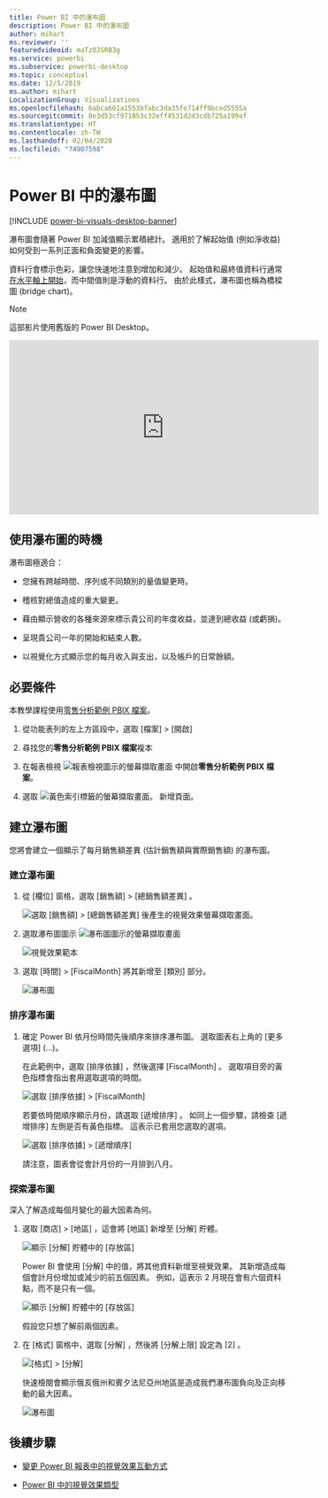 ```yaml
---
title: Power BI 中的瀑布圖
description: Power BI 中的瀑布圖
author: mihart
ms.reviewer: ''
featuredvideoid: maTzOJSRB3g
ms.service: powerbi
ms.subservice: powerbi-desktop
ms.topic: conceptual
ms.date: 12/5/2019
ms.author: mihart
LocalizationGroup: Visualizations
ms.openlocfilehash: 6abca661a1553bfabc3da35fe714ff9bced5555a
ms.sourcegitcommit: 8e3d53cf971853c32eff4531d2d3cdb725a199af
ms.translationtype: HT
ms.contentlocale: zh-TW
ms.lasthandoff: 02/04/2020
ms.locfileid: "74907598"
---
```

# <a name="waterfall-charts-in-power-bi"></a>Power BI 中的瀑布圖

[!INCLUDE [power-bi-visuals-desktop-banner](../includes/power-bi-visuals-desktop-banner.md)]

瀑布圖會隨著 Power BI 加減值顯示累積總計。 適用於了解起始值 (例如淨收益) 如何受到一系列正面和負面變更的影響。

資料行會標示色彩，讓您快速地注意到增加和減少。 起始值和最終值資料行通常[在水平軸上開始](https://support.office.com/article/Create-a-waterfall-chart-in-Office-2016-for-Windows-8de1ece4-ff21-4d37-acd7-546f5527f185#BKMK_Float "在水平軸上開始")，而中間值則是浮動的資料行。 由於此樣式，瀑布圖也稱為橋樑圖 (bridge chart)。

   > [!NOTE]
   > 這部影片使用舊版的 Power BI Desktop。
   > 
   > 

<iframe width="560" height="315" src="https://www.youtube.com/embed/qKRZPBnaUXM" frameborder="0" allow="autoplay; encrypted-media" allowfullscreen></iframe>

## <a name="when-to-use-a-waterfall-chart"></a>使用瀑布圖的時機

瀑布圖極適合：

* 您擁有跨越時間、序列或不同類別的量值變更時。

* 稽核對總值造成的重大變更。

* 藉由顯示營收的各種來源來標示貴公司的年度收益，並達到總收益 (或虧損)。

* 呈現貴公司一年的開始和結束人數。

* 以視覺化方式顯示您的每月收入與支出，以及帳戶的日常餘額。

## <a name="prerequisite"></a>必要條件

本教學課程使用[零售分析範例 PBIX 檔案](https://download.microsoft.com/download/9/6/D/96DDC2FF-2568-491D-AAFA-AFDD6F763AE3/Retail%20Analysis%20Sample%20PBIX.pbix)。

1. 從功能表列的左上方區段中，選取 [檔案]   > [開啟] 
   
2. 尋找您的**零售分析範例 PBIX 檔案**複本

1. 在報表檢視 ![報表檢視圖示的螢幕擷取畫面](media/power-bi-visualization-kpi/power-bi-report-view.png) 中開啟**零售分析範例 PBIX 檔案**。

1. 選取 ![黃色索引標籤的螢幕擷取畫面。](media/power-bi-visualization-kpi/power-bi-yellow-tab.png) 新增頁面。


## <a name="create-a-waterfall-chart"></a>建立瀑布圖

您將會建立一個顯示了每月銷售額差異 (估計銷售額與實際銷售額) 的瀑布圖。

### <a name="build-the-waterfall-chart"></a>建立瀑布圖

1. 從 [欄位]  窗格，選取 [銷售額]   > [總銷售額差異]  。

   ![選取 [銷售額] > [總銷售額差異] 後產生的視覺效果螢幕擷取畫面。](media/power-bi-visualization-waterfall-charts/power-bi-bar.png)

1. 選取瀑布圖圖示 ![瀑布圖圖示的螢幕擷取畫面](media/power-bi-visualization-waterfall-charts/power-bi-waterfall-icon.png)

    ![視覺效果範本](media/power-bi-visualization-waterfall-charts/convert-waterfall.png)

1. 選取 [時間]   > [FiscalMonth]  將其新增至 [類別]  部分。

    ![瀑布圖](media/power-bi-visualization-waterfall-charts/power-bi-waterfall-month.png)

### <a name="sort-the-waterfall-chart"></a>排序瀑布圖

1. 確定 Power BI 依月份時間先後順序來排序瀑布圖。 選取圖表右上角的 [更多選項]  (...)。

    在此範例中，選取 [排序依據]  ，然後選擇 [FiscalMonth]  。 選取項目旁的黃色指標會指出套用選取選項的時間。

    ![選取 [排序依據] > [FiscalMonth]](media/power-bi-visualization-waterfall-charts/power-bi-sort-by-fiscalmonth.png)
    
    若要依時間順序顯示月份，請選取 [遞增排序]  。 如同上一個步驟，請檢查 [遞增排序]  左側是否有黃色指標。 這表示已套用您選取的選項。

    ![選取 [排序依據] > [遞增順序]](media/power-bi-visualization-waterfall-charts/power-bi-waterfall-ascending.png)

    

    請注意，圖表會從會計月份的一月排到八月。  

### <a name="explore-the-waterfall-chart"></a>探索瀑布圖

深入了解造成每個月變化的最大因素為何。

1.  選取 [商店]   > [地區]  ，這會將 [地區]  新增至 [分解]  貯體。

    ![顯示 [分解] 貯體中的 [存放區]](media/power-bi-visualization-waterfall-charts/power-bi-waterfall-breakdown.png)

    Power BI 會使用 [分解]  中的值，將其他資料新增至視覺效果。 其新增造成每個會計月份增加或減少的前五個因素。 例如，這表示 2 月現在會有六個資料點，而不是只有一個。  

    ![顯示 [分解] 貯體中的 [存放區]](media/power-bi-visualization-waterfall-charts/power-bi-waterfall-breakdown-default.png)

    假設您只想了解前兩個因素。

1. 在 [格式]  窗格中，選取 [分解]  ，然後將 [分解上限]  設定為 [2]  。

    ![[格式] > [分解]](media/power-bi-visualization-waterfall-charts/power-bi-waterfall-breakdown-two.png)

    快速檢閱會顯示俄亥俄州和賓夕法尼亞州地區是造成我們瀑布圖負向及正向移動的最大因素。

    ![瀑布圖](media/power-bi-visualization-waterfall-charts/power-bi-axis-waterfall.png)

## <a name="next-steps"></a>後續步驟

* [變更 Power BI 報表中的視覺效果互動方式](../service-reports-visual-interactions.md)

* [Power BI 中的視覺效果類型](power-bi-visualization-types-for-reports-and-q-and-a.md)
